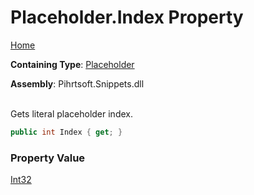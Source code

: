 # Placeholder\.Index Property

[Home](../../../../README.md)

**Containing Type**: [Placeholder](../README.md)

**Assembly**: Pihrtsoft\.Snippets\.dll

\
Gets literal placeholder index\.

```csharp
public int Index { get; }
```

### Property Value

[Int32](https://docs.microsoft.com/en-us/dotnet/api/system.int32)

